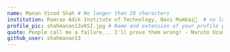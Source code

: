 ```yaml
---
name: Manan Vinod Shah # No longer than 28 characters
institution: Ramrao Adik Institute of Technology, Navi Mumbai🚩  # no longer than 58 characters
profile_pic: shahmanan13xKSI.jpg # Name and extension of your profile picture(ex. mona.png) The picture must be squared and 544px on width and height.
quote: People call me a failure... I'll prove them wrong! - Naruto Uzumaki  # no longer than 100 characters, avoid using quotes(") to guarantee the format remains the same.
github_user: shahmanan13
---
```

